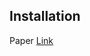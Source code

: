 ## Installation

Paper [Link](https://reader.elsevier.com/reader/sd/pii/S0957417421012422?token=61BAFF32C9A6C2852372CD64BFC23EDA6CD6EEB7887E7058953DD5FDAB60E6B35741D2029D3B76A95557663CFA5CC4FC&originRegion=eu-west-1&originCreation=20211217070907) 
